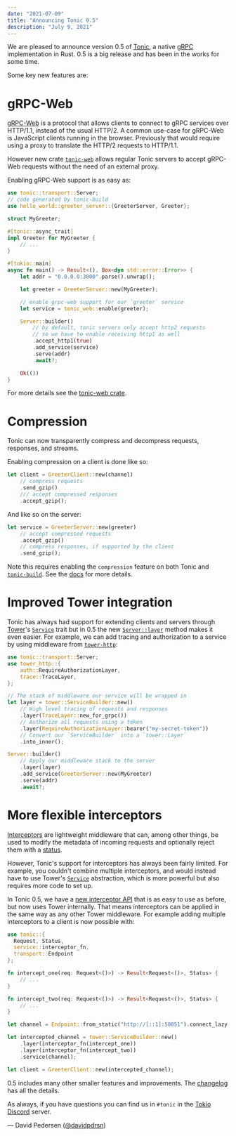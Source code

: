 ```yaml
---
date: "2021-07-09"
title: "Announcing Tonic 0.5"
description: "July 9, 2021"
---
```


We are pleased to announce version 0.5 of [Tonic], a native [gRPC] implementation in
Rust. 0.5 is a big release and has been in the works for some time.

Some key new features are:

# gRPC-Web

[gRPC-Web] is a protocol that allows clients to connect to gRPC services over
HTTP/1.1, instead of the usual HTTP/2. A common use-case for gRPC-Web is
JavaScript clients running in the browser. Previously that would require using a
proxy to translate the HTTP/2 requests to HTTP/1.1.

However new crate [`tonic-web`] allows regular Tonic servers to accept gRPC-Web
requests without the need of an external proxy.

Enabling gRPC-Web support is as easy as:

```rust
use tonic::transport::Server;
// code generated by tonic-build
use hello_world::greeter_server::{GreeterServer, Greeter};

struct MyGreeter;

#[tonic::async_trait]
impl Greeter for MyGreeter {
    // ...
}

#[tokio::main]
async fn main() -> Result<(), Box<dyn std::error::Error>> {
    let addr = "0.0.0.0:3000".parse().unwrap();

    let greeter = GreeterServer::new(MyGreeter);

    // enable grpc-web support for our `greeter` service
    let service = tonic_web::enable(greeter);

    Server::builder()
        // by default, tonic servers only accept http2 requests
        // so we have to enable receiving http1 as well
        .accept_http1(true)
        .add_service(service)
        .serve(addr)
        .await?;

    Ok(())
}
```

For more details see the [tonic-web crate](https://crates.io/crates/tonic-web).

# Compression

Tonic can now transparently compress and decompress requests, responses, and
streams.

Enabling compression on a client is done like so:

```rust
let client = GreeterClient::new(channel)
    // compress requests
    .send_gzip()
    /// accept compressed responses
    .accept_gzip();
```

And like so on the server:

```rust
let service = GreeterServer::new(greeter)
    // accept compressed requests
    .accept_gzip()
    // compress responses, if supported by the client
    .send_gzip();
```

Note this requires enabling the `compression` feature on both Tonic and
[`tonic-build`]. See the [docs][compression-docs] for more details.

# Improved Tower integration

Tonic has always had support for extending clients and servers through [Tower]'s
[`Service`] trait but in 0.5 the new [`Server::layer`] method makes it even
easier. For example, we can add tracing and authorization to a service by using
middleware from [`tower-http`]:

```rust
use tonic::transport::Server;
use tower_http::{
    auth::RequireAuthorizationLayer,
    trace::TraceLayer,
};

// The stack of middleware our service will be wrapped in
let layer = tower::ServiceBuilder::new()
    // High level tracing of requests and responses
    .layer(TraceLayer::new_for_grpc())
    // Authorize all requests using a token
    .layer(RequireAuthorizationLayer::bearer("my-secret-token"))
    // Convert our `ServiceBuilder` into a `tower::Layer`
    .into_inner();

Server::builder()
    // Apply our middleware stack to the server
    .layer(layer)
    .add_service(GreeterServer::new(MyGreeter)
    .serve(addr)
    .await?;
```

# More flexible interceptors

[Interceptors] are lightweight middleware that can, among other things, be used
to modify the metadata of incoming requests and optionally reject them with a
[status].

However, Tonic's support for interceptors has always been fairly limited. For
example, you couldn't combine multiple interceptors, and would instead have to
use Tower's [`Service`] abstraction, which is more powerful but also requires
more code to set up.

In Tonic 0.5, we have a [new interceptor API] that is as easy to use as before,
but now uses Tower internally. That means interceptors can be applied in the
same way as any other Tower middleware. For example adding multiple interceptors
to a client is now possible with:

```rust
use tonic::{
  Request, Status,
  service::interceptor_fn,
  transport::Endpoint
};

fn intercept_one(req: Request<()>) -> Result<Request<()>, Status> {
    // ...
}

fn intercept_two(req: Request<()>) -> Result<Request<()>, Status> {
    // ...
}

let channel = Endpoint::from_static("http://[::1]:50051").connect_lazy()?;

let intercepted_channel = tower::ServiceBuilder::new()
    .layer(interceptor_fn(intercept_one))
    .layer(interceptor_fn(intercept_two))
    .service(channel);

let client = GreeterClient::new(intercepted_channel);
```

0.5 includes many other smaller features and improvements. The [changelog] has
all the details.

As always, if you have questions you can find us in `#tonic` in the [Tokio
Discord] server.

<div style={{ textAlign: "right" }}>&mdash; David Pedersen (<a href="https://github.com/davidpdrsn">@davidpdrsn</a>)</div>

[Tonic]: https://crates.io/crates/tonic
[grpc-web]: https://github.com/grpc/grpc-web
[`tonic-web`]: https://crates.io/crates/tonic-web
[compression-docs]: https://docs.rs/tonic/0.5.0/tonic/index.html?search=gzip
[Tower]: https://crates.io/crates/tower
[`tower-http`]: https://crates.io/crates/tower-http
[`Service`]: https://docs.rs/tower/latest/tower/trait.Service.html
[changelog]: https://github.com/hyperium/tonic/blob/master/CHANGELOG.md
[Tokio Discord]: https://discord.gg/tokio
[`Server::layer`]: https://docs.rs/tonic/latest/tonic/transport/server/struct.Server.html#method.layer
[`tonic-build`]: https://crates.io/crates/tonic-build
[Interceptors]: https://docs.rs/tonic/0.5.0/tonic/service/interceptor/index.html
[new interceptor API]: https://docs.rs/tonic/latest/tonic/service/interceptor/index.html
[gRPC]: https://grpc.io
[status]: https://docs.rs/tonic/latest/tonic/struct.Status.html
